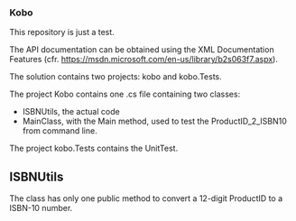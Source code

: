 ### Kobo

This repository is just a test.

The API documentation can be obtained using the XML Documentation Features (cfr. https://msdn.microsoft.com/en-us/library/b2s063f7.aspx).

The solution contains two projects: kobo and kobo.Tests.

The project Kobo contains one .cs file containing two classes:
- ISBNUtils, the actual code
- MainClass, with the Main method, used to test the ProductID_2_ISBN10 from command line.

The project kobo.Tests contains the UnitTest.

## ISBNUtils

The class has only one public method to convert a 12-digit ProductID to a ISBN-10 number.
